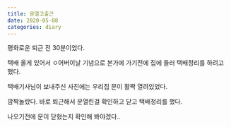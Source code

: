 ```yaml
---
title: 문열고출근
date: 2020-05-08
categories: diary
---
```


평화로운 퇴근 전 30분이었다.

택배 올게 있어서 ㅇ어버이날 기념으로 본가에 가기전에 집에 들러 택배정리를 하려고 했다.

택배기사님이 보내주신 사진에는 우리집 문이 활짝 열려있었다.

깜짝놀랐다. 바로 퇴근해서 문열린걸 확인하고 닫고 택배정리를 했다.

나오기전에 문이 닫혔는지 확인해 봐야겠다..
